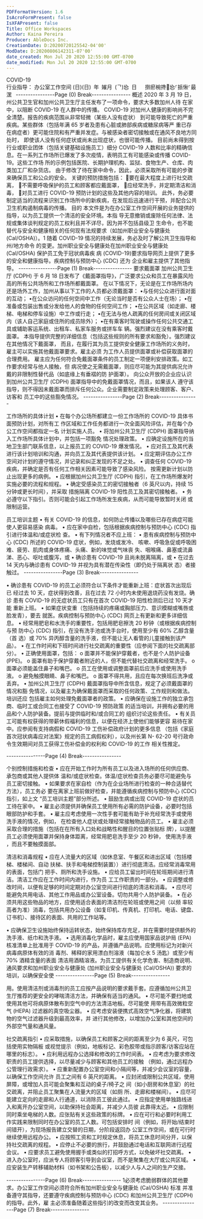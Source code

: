 ```yaml
---
PDFFormatVersion: 1.6
IsAcroFormPresent: false
IsXFAPresent: false
Title: Office Workspaces
Author: Kaina Pereira
Producer: AbleDocs Inc.
CreationDate: D:20200720125542-04'00'
ModDate: D:20200806142311-07'00'
date_created: Mon Jul 20 2020 12:55:00 GMT-0700
date_modified: Mon Jul 20 2020 12:55:00 GMT-0700
---
```

  
 
 
 
 
 
 
 
 
 
 
 
 
 
 
 
 
 
  
 
 
 
 
 
 
COVID-19  
行业指导：
办公室工作空间
(日)(日) 年 㜠月 (ᄀ)㤀 日 
 
捯瘀椀搀㄀㤀⸀挀愀⸀最潶 
----------------Page (0) Break----------------
概述
2020 年 3 月 19 日，州公共卫生官和加州公共卫生厅主任发布了一项命令，要求大多数加州人待
在家中，以阻断 COVID-19 在人群中的传播。 
COVID-19 对加州人健康的影响尚不完全清楚。报告的疾病范围从非常轻微（某些人没有症状）
到可能导致死亡的严重疾病。某些群体（包括年满 65 岁者及患有心脏或肺部疾病或糖尿病等严
重已存在病症者）更可能住院和有严重并发症。与被感染者密切接触或在通风不良地方同处时，
即使该人没有任何症状或尚未出现症状，也很可能传播。
目前尚未得到按行业或职业团体（包括关键基础设施员工）细分 COVID-19 人数和比率的精确信
息。在一系列工作场所已爆发了多次疫情，表明员工有可能感染或传播 COVID-19。这些工作场
所的示例包括医院、长期护理机构、监狱、食物生产、仓库、肉类加工厂和杂货店。
由于修改了待在家中命令，因此，必须采取所有可能的步骤来确保员工和公众的安全。
关键的预防措施包括：
要在最大程度上进行社交疏离，
不需要呼吸保护的员工和顾客都应戴面罩，
应经常洗手，并定期清洁和消毒，
对员工进行 COVID-19 预防计划的这些及其他内容的培训。
此外，务必要制定适当的流程来识别工作场所中的新疾病，在发现后迅速进行干预，并配合公共
卫生机构遏制病毒的传播。
目的
本文件是为在办公室工作空间开展的业务提供的指导，以为员工提供一个清洁的安全环境。本指
导无意撤销或废除任何法律、法规或集体谈判规定的员工权利且并不详尽，因为并不包括县级卫
生命令，也不能替代与安全和健康相关的任何现有法规要求（如加州职业安全与健康处
(Cal/OSHA)）。1 随着 COVID-19 情况的持续发展，务必及时了解公共卫生指导和州/地方命令
的变更。加州职业安全与健康处在加州职业安全与健康处 (Cal/OSHA) 保护员工免于冠状病毒疾
病 (COVID-19)要求指导网页上提供了更多的安全和健康指导。疾病控制与预防中心 (CDC) 还为
企业和雇主提供了其他指导。
----------------Page (1) Break----------------
要求戴面罩
加州公共卫生厅 (CDPH) 于 6 月 18 日发布了《戴面罩指导》，广泛要求公众和员工在暴露风险
高的所有公共场所和工作场所都戴面罩。
在以下情况下，无论是在工作场所场内还是场外工作，加州从事以下工作的人员都必须戴面罩：
•与任何公众进行面对面的互动；
•在公众访问的任何空间中工作（无论当时是否有公众人士在场）；
•在准备或包装出售或分发给他人的食物的任何空间工作；
•在公共区域（如走廊、楼梯、电梯和停车设施）中工作或行走；
•在无法与他人疏离的任何房间或关闭区域内（该人自己家庭或住所的成员除外）；
•在有乘客时驾驶或操作任何公共交通工具或辅助客运系统、出租车、私家车服务或拼车车
辆。强烈建议在没有乘客时戴面罩。
本指导提供完整的详细信息（包括这些规则的所有要求和豁免）。强烈建议在其他情况下戴面罩，
而且，在履行其为员工提供安全健康工作场所的义务时，雇主可以实施其他戴面罩要求。雇主必须
为工作人员提供面罩或补偿获取面罩的合理费用。
雇主应为任何符合免戴面罩条件的员工制定一项便利安排政策。如工作要求经常与他人接触，但
病况使之无需戴面罩，则应尽可能为其提供病况允许戴的非限制性替代品（如底缘上有垂褶的防
护面罩）。
向公众开放的企业应认识到加州公共卫生厅 (CDPH) 面罩指导中的免戴面罩情况，而且，如果该人
遵守该指导，则不得因未戴面罩而排斥任何公众。企业需要制定政策来处理顾客、客户、访客和
员工中的这些豁免情况。
----------------Page (2) Break----------------
 
 
工作场所的具体计划 
• 在每个办公场所都建立一份工作场所的 COVID-19 具体书面预防计划，对所有工
作区域和工作任务都进行一次全面风险评估，并在每个办公工作空间都指定一名
计划实施人员。 
• 将加州公共卫生厅 (CDPH) 面罩指导纳入工作场所具体计划中，并包括一项豁免
情况处理政策。 
• 应确定设施所在的当地卫生部门联系信息，以上报员工的 COVID-19 爆发情况。 
• 应对员工及其代表进行该计划培训和沟通，并向员工及其代表提供该计划。 
• 应定期评估办公工作空间对计划的遵守情况，并记录和纠正发现的不足之处。 
• 调查任何 COVID-19 疾病，并确定是否有任何工作相关因素可能导致了感染风险。
按需更新计划以防止出现更多的病例。 
• 应根据加州公共卫生厅 (CDPH) 指引，在工作场所爆发时实施必要的流程和规程。 
• 确定受感染员工的密切接触者（6 英尺以内，持续 15 分钟或更长时间），并采取
措施隔离 COVID-19 阳性员工及其密切接触者。 
• 务必遵守以下指引。否则可能会引起工作场所发生疾病，从而可能导致暂时关闭
或限制运营。 
 
 
员工培训主题 
• 有关 COVID-19 的信息，如何防止传播以及哪些已存在病症可能使人更容易感染
病毒。 
• 应在家中自检，包括根据疾病控制与预防中心 (CDC) 指引进行体温和/或症状检
查。 
• 有下列情况者不应上班： 
• 患有疾病控制与预防中心 (CDC) 所述的 COVID-19 症状，例如，发烧或发冷、
咳嗽、呼吸急促或呼吸困难、疲劳、肌肉或身体疼痛、头痛、新的味觉或气味丧
失、咽喉痛、鼻塞或流鼻涕、恶心、呕吐或腹泻，或 
• 确诊患有 COVID-19 且尚未脱离隔离，或 
• 在过去 14 天内与确诊患有 COVID-19 并视为具有潜在传染性（即仍处于隔离状
态）者接触过。 
----------------Page (3) Break----------------
 
• 确诊患有 COVID-19 的员工必须符合以下条件才能重新上班：症状首次出现后已
经过去 10 天，症状得到改善，且在过去 72 小时内未使用退烧药没有发烧。确诊
患有 COVID-19 的无症状员工只有在首次 COVID-19 阳性检测后已过 10 天才能
重新上班。 
• 如果症状变重（包括持续的疼痛或胸部压力、意识模糊或嘴唇或脸发青），要去
就医。疾病控制与预防中心 (CDC) 网页上有更新和更多详细信息。 
• 经常用肥皂和水洗手的重要性，包括用肥皂擦洗 20 秒钟（或根据疾病控制与预
防中心 (CDC) 指引，在没有洗手池或洗手台时，使用至少有 60% 乙醇含量（首
选）或 70% 异丙醇含量的洗手液，但不能让无人看管的儿童接触到该产品）。 
• 在工作时间和下班时间进行社交疏离的重要性（应参阅下面的社交疏离部分）。 
• 正确使用面罩，包括： 
o 面罩并不能保护穿戴者，也不是个人防护设备 (PPE)。 
o 面罩有助于保护穿戴者附近的人，但不能代替社交疏离和经常洗手。 
o 面罩必须能盖住鼻子和嘴巴。 
o 员工在使用或调整面罩前后应洗手或使用洗手液。 
o 避免触摸眼睛、鼻子和嘴巴。 
o 面罩不得共用，且应在每次换班后洗净或丢弃。 
• 加州公共卫生厅 (CDPH) 戴面罩指导中所含信息，规定了必须戴面罩的情况和豁
免情况，以及雇主为确保戴面罩而采取的任何政策、工作规则和做法。培训还应
包括雇主如何处理免戴面罩者的政策。 
• 应确保在设施工作的独立承包商、临时工或合同工也接受了 COVID-19 预防政策
的适当培训，并拥有必要的用品和个人防护装备。提前与提供临时和/或合同工的
组织讨论这些责任。 
• 有关员工可能有权获得的带薪休假福利的信息，以便在经济上使他们能够更容
易待在家中。应参阅有支持病假和 COVID-19 工伤补偿政府计划的更多信息
（包括《家庭首次冠状病毒应对法案》规定的员工病假权利），以及州长第 N-
62-20 号行政命令生效期间对员工获得工伤补偿金的权利和 COVID-19 的工作
相关性推定。 
 
              
----------------Page (4) Break----------------
 
个别控制措施和检查
• 应在开始工作时为所有员工以及进入场所的任何供应商、承包商或其他人提供体
温和/或症状检查。体温/症状检查员务必要尽可能避免与员工密切接触。 
• 如果要求在家自检（作为在企业场所进行检查的一种合适替代方法），员工务必
要在离家上班前做好检查，并能遵循疾病控制与预防中心 (CDC) 指引，如上文
“员工培训主题”部分所述。 
• 鼓励生病或出现 COVID-19 症状的员工待在家中。 
• 雇主必须提供并确保员工使用所有必需的防护设备，必要时包括眼部防护和手套。 
• 雇主应考虑使用一次性手套可能有助于补充经常洗手或使用洗手液的情况，例如，
在检查他人症状或处理经常接触物品的员工。 
• 雇主必须采取合理的措施（包括在在所有入口处和战略性和醒目的位置张贴标
牌），以提醒员工必须使用面罩并保持身体距离，经常用肥皂洗手至少 20 秒钟，
使用洗手液 ，而且不要触摸面部。 
 
 
清洁和消毒规程 
• 应在人流量大的区域（如休息室、午餐区和进出区域（包括楼梯、楼梯间、自动
扶梯、扶手和电梯控制装置））进行彻底清洁。应经常消毒常用的表面，包括门
把手、厕所和洗手设施。 
• 应给员工留出时间在轮班期间进行清洁。清洁工作应在工作时间内进行，作为员
工工作职责的一部分。 
• 应调整或修改时间，以便有足够的时间定期对办公室空间进行彻底的清洁和消毒。 
• 应尽可能避免共用电话、其他工作用品或办公室设备。切勿共用个人防护装备。 
• 在必须共用这些物品的地方，应使用适合表面的清洁剂在轮班或使用之间（以频
率较高者为准）消毒，包括共用办公设备（如复印机、传真机、打印机、电话、键盘、订书机）、接待区的表面、共用的工作站等。
 
• 应确保卫生设施始终保持运转状态，始终保持库存充足，并在需要时提供额外的
洗手液、纸巾和洗手液。 
• 选用消毒化学品时，雇主应使用国家品说护局  (EPA) 核准清单上批准用于 
COVID-19 的产品，并遵循产品说明。应使用标记为对新兴病毒病原体有效的消
毒剂、稀释的家用漂白剂溶液（每加仑水 5 汤匙）或至少有 70% 酒精含量的表面
清洁用酒精溶液。为员工提供有关化学危害、制造商说明、通风要求和加州职业安全与健康处
 (加州职业安全与健康处 (Cal/OSHA)) 要求的培训，以确保安全使
----------------Page (5) Break----------------
 
用。使用清洁剂或消毒剂的员工应按产品说明的要求戴手套。应遵循加州公共卫
生厅推荐的更安全的哮喘清洁方法，并确保有适当的通风。 
• 尽可能不要扫地或使用其他可将病原体散布到空气中的方法清洁地板。尽可能使
用带有高效微粒空气 (HEPA) 过滤器的真空吸尘器。 
• 应考虑安装便携式高效空气净化器，将建筑物的空气过滤器升级到最高效率，并
进行其他修改，以增加办公室和其他空间的外部空气量和通风量。 
 
 
社交疏离指引 
• 应采取措施，以确保员工和顾客之间的距离至少为 6 英尺，可包括使用实物隔板
或视觉提示（例如，地板标记、彩色胶带或指示顾客/访客应站在哪里的标志）。 
• 应利用远程办公选择和修改的工作时间表。 
• 应考虑为要求修改职责的员工提供选择，以尽量减少与顾客和其他员工的接触
（例如，通过远程办公管理行政需求）。 
• 应重新配置办公室空间和小隔间等，并减少会议室的容量，以确保工作空间允许
员工之间有 6 英尺的距离。 
• 应封闭或限制公共区域，使用屏障，或增加人员可能会聚集和互动的桌子/椅子之
间（如小厨房和休息室）的社交疏离，并阻止员工聚集在人流量大的区域（如厕
所、走廊和楼梯间）。 
• 应尽可能建立定向的走廊和人行通道，以消除员工彼此通过。 
• 应指定使用单独路线进入和离开办公室空间，以助保持社会距离，并减少人员彼
此靠得太近。 
• 应限制同时乘坐电梯的人数。应张贴有关这些政策的标牌。 
• 应在可行和必要时利用工作实践来限制同时在办公室的员工人数。可包括安排时
间（例如，将开始/结束时间错开），为现场报告建立交替的日期，分阶段返回办
公室工作空间，或在可行时继续使用远程办公。 
• 应按照工资和工时规定休息，将员工休息时间分开，以保持社交疏离的规程。 
• 应停止不必要的旅行，并鼓励通过电话和互联网进行远程会议。 
• 应要求员工避免使用握手或类似的打招呼方式，以免破坏社交疏离。 
• 进入办公室时，应派专人将顾客引导到会议室，而不是聚集在大厅或公共区域。 
• 应安装生产转移辅助材料（如书架和公告板），以减少人与人之间的生产交接。 
 
----------------Page (6) Break----------------
1必须考虑脆弱群体的其他要求。办公室工作空间必须符合所有加州职业安全与健康处 (Cal/OSHA) 标准
并准备遵守其指导，还要遵守疾病控制与预防中心 (CDC)  和加州公共卫生厅 (CDPH) 的指导。此外，雇
主必须准备随着这些指引的改变而改变其业务。 
----------------Page (7) Break----------------
